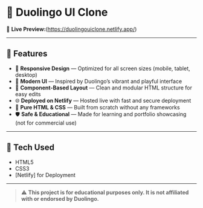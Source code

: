 # 🦉 Duolingo UI Clone

🎯 **Live Preview:**(https://duolingouiclone.netlify.app/)

---

## 🚀 Features

- 📱 **Responsive Design** — Optimized for all screen sizes (mobile, tablet, desktop)
- 🎨 **Modern UI** — Inspired by Duolingo’s vibrant and playful interface
- 📂 **Component-Based Layout** — Clean and modular HTML structure for easy edits
- 🌐 **Deployed on Netlify** — Hosted live with fast and secure deployment
- 🧩 **Pure HTML & CSS** — Built from scratch without any frameworks
- 🛡 **Safe & Educational** — Made for learning and portfolio showcasing (not for commercial use)

---

## 📁 Tech Used

- HTML5  
- CSS3  
- [Netlify] for Deployment

---

> ⚠️ **This project is for educational purposes only. It is not affiliated with or endorsed by Duolingo.**
